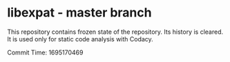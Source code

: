 # libexpat - master branch

This repository contains frozen state of the repository.
Its history is cleared. It is used only for static code
analysis with Codacy.

Commit Time: 1695170469